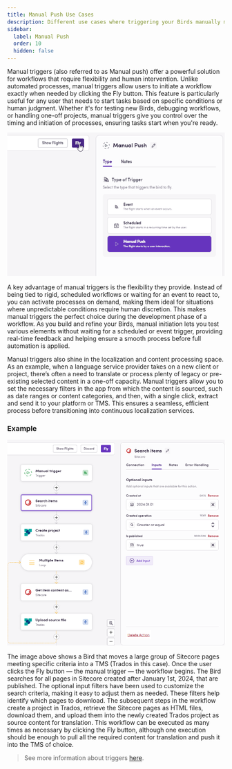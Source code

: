 ```yaml
---
title: Manual Push Use Cases
description: Different use cases where triggering your Birds manually makes total sense
sidebar:
  label: Manual Push
  order: 10
  hidden: false
---
```


Manual triggers (also referred to as Manual push) offer a powerful solution for workflows that require flexibility and human intervention. Unlike automated processes, manual triggers allow users to initiate a workflow exactly when needed by clicking the Fly button. This feature is particularly useful for any user that needs to start tasks based on specific conditions or human judgment. Whether it's for testing new Birds, debugging workflows, or handling one-off projects, manual triggers give you control over the timing and initiation of processes, ensuring tasks start when you're ready.

![Fly button](../../../assets/docs/triggers/Fly.gif)

A key advantage of manual triggers is the flexibility they provide. Instead of being tied to rigid, scheduled workflows or waiting for an event to react to, you can activate processes on demand, making them ideal for situations where unpredictable conditions require human discretion. This makes manual triggers the perfect choice during the development phase of a workflow. As you build and refine your Birds, manual initiation lets you test various elements without waiting for a scheduled or event trigger, providing real-time feedback and helping ensure a smooth process before full automation is applied.

Manual triggers also shine in the localization and content processing space. As an example, when a language service provider takes on a new client or project, there’s often a need to translate or process plenty of legacy or pre-existing selected content in a one-off capacity. Manual triggers allow you to set the necessary filters in the app from which the content is sourced, such as date ranges or content categories, and then, with a single click, extract and send it to your platform or TMS. This ensures a seamless, efficient process before transitioning into continuous localization services.

### Example

![Sitecore](../../../assets/docs/triggers/Sitecore_DownloadItems.png)

The image above shows a Bird that moves a large group of Sitecore pages meeting specific criteria into a TMS (Trados in this case). Once the user clicks the Fly button — the manual trigger — the workflow begins. The Bird searches for all pages in Sitecore created after January 1st, 2024, that are published. The optional input filters have been used to customize the search criteria, making it easy to adjust them as needed. These filters help identify which pages to download. The subsequent steps in the workflow create a project in Trados, retrieve the Sitecore pages as HTML files, download them, and upload them into the newly created Trados project as source content for translation. This workflow can be executed as many times as necessary by clicking the Fly button, although one execution should be enough to pull all the required content for translation and push it into the TMS of choice.

> See more information about triggers [here](https://docs.blackbird.io/concepts/triggers/).